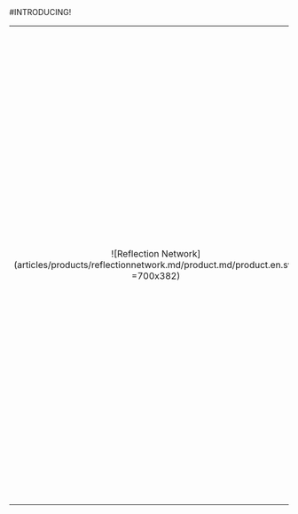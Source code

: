 <div class="product-prod" markdown="1">
#INTRODUCING!

|||
|:--:|:--:|
| ![Reflection Network](articles/products/reflectionnetwork.md/product.md/product.en.svg =700x382) | <h2 class="productheader">EXACTLY ZERO OPEN PORTS</h2><p class="productdescription">“Listenless servers” don't listen on any TCP/IP port not allowing incoming connection yet continue to serve data and information out to the clients.</p><h2 class="productheader">ZERO INCOMING CONNECTIONS ACCEPTED</h2><p class="productdescription">No incoming network path from the reflection servers or clients since all communications are AES-256 encrypted. </p><h2 class="productheader">ZERO CHANCES OF BEING HACKED</h2><p class="productdescription">“Unhackable” since no real data is contained and it can't even open a path to the actual servers.</p> |
</div>